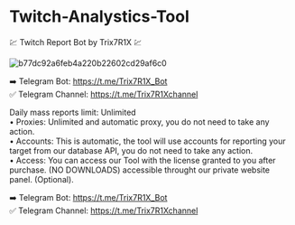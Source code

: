 # Twitch-Analystics-Tool

💹 Twitch Report Bot by Trix7R1X 💹

![b77dc92a6feb4a220b22602cd29af6c0](https://github.com/iceliyn/Twitch-Analystics-Tool/assets/155176704/250cd9bf-123e-4152-8b8e-df30a1435906)


➡️ Telegram Bot: https://t.me/Trix7R1X_Bot <br>
✅ Telegram Channel: https://t.me/Trix7R1Xchannel <br>

 Daily mass reports limit: Unlimited <br>
• Proxies: Unlimited and automatic proxy, you do not need to take any action. <br>
• Accounts: This is automatic, the tool will use accounts for reporting your target from our database API, you do not need to take any action. <br>
• Access: You can access our Tool with the license granted to you after purchase. (NO DOWNLOADS) accessible throught our private website panel. (Optional). <br>

➡️ Telegram Bot: https://t.me/Trix7R1X_Bot <br>
✅ Telegram Channel: https://t.me/Trix7R1Xchannel <br>

